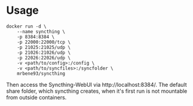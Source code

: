 # Usage

```
docker run -d \
    --name syncthing \
    -p 8384:8384 \
    -p 22000:22000/tcp \
    -p 21025:21025/udp \
    -p 21026:21026/udp \
    -p 22026:22026/udp \
    -v <path/to/config>:/config \
    -v <path/to/syncfiles>:/syncfolder \
    mrbene93/syncthing
```
Then access the Syncthing-WebUI via http://localhost:8384/. The default share folder, which syncthing creates, when it's first run is not mountable from outside containers.
